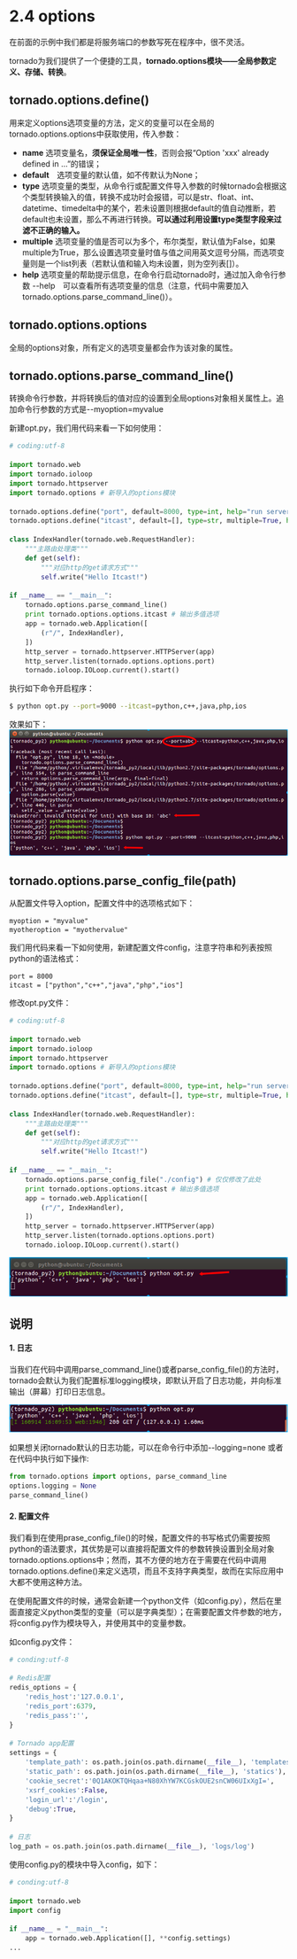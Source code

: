 # 2.4 options

在前面的示例中我们都是将服务端口的参数写死在程序中，很不灵活。

tornado为我们提供了一个便捷的工具，**tornado.options模块——全局参数定义、存储、转换**。

## tornado.options.define()

用来定义options选项变量的方法，定义的变量可以在全局的tornado.options.options中获取使用，传入参数：
+ **name** 选项变量名，**须保证全局唯一性**，否则会报“Option 'xxx' already defined in ...”的错误；
+ **default**　选项变量的默认值，如不传默认为None；
+ **type** 选项变量的类型，从命令行或配置文件导入参数的时候tornado会根据这个类型转换输入的值，转换不成功时会报错，可以是str、float、int、datetime、timedelta中的某个，若未设置则根据default的值自动推断，若default也未设置，那么不再进行转换。**可以通过利用设置type类型字段来过滤不正确的输入。**
+ **multiple** 选项变量的值是否可以为多个，布尔类型，默认值为False，如果multiple为True，那么设置选项变量时值与值之间用英文逗号分隔，而选项变量则是一个list列表（若默认值和输入均未设置，则为空列表[]）。
+ **help** 选项变量的帮助提示信息，在命令行启动tornado时，通过加入命令行参数 --help　可以查看所有选项变量的信息（注意，代码中需要加入tornado.options.parse\_command\_line()）。

## tornado.options.options

全局的options对象，所有定义的选项变量都会作为该对象的属性。


## tornado.options.parse\_command\_line()

转换命令行参数，并将转换后的值对应的设置到全局options对象相关属性上。追加命令行参数的方式是--myoption=myvalue

新建opt.py，我们用代码来看一下如何使用：

```python
# coding:utf-8

import tornado.web
import tornado.ioloop
import tornado.httpserver
import tornado.options # 新导入的options模块

tornado.options.define("port", default=8000, type=int, help="run server on the given port.") # 定义服务器监听端口选项
tornado.options.define("itcast", default=[], type=str, multiple=True, help="itcast subjects.") # 无意义，演示多值情况

class IndexHandler(tornado.web.RequestHandler):
    """主路由处理类"""
    def get(self):
        """对应http的get请求方式"""
        self.write("Hello Itcast!")

if __name__ == "__main__":
    tornado.options.parse_command_line()
    print tornado.options.options.itcast # 输出多值选项
    app = tornado.web.Application([
        (r"/", IndexHandler),
    ])
    http_server = tornado.httpserver.HTTPServer(app)
    http_server.listen(tornado.options.options.port)
    tornado.ioloop.IOLoop.current().start()
```
执行如下命令开启程序：
```bash
$ python opt.py --port=9000 --itcast=python,c++,java,php,ios
```
效果如下：
![选项演示](/images/options_demo.png)

## tornado.options.parse\_config\_file(path)

从配置文件导入option，配置文件中的选项格式如下：
```
myoption = "myvalue"
myotheroption = "myothervalue"
```
我们用代码来看一下如何使用，新建配置文件config，注意字符串和列表按照python的语法格式：
```
port = 8000
itcast = ["python","c++","java","php","ios"]
```
修改opt.py文件：
```python
# coding:utf-8

import tornado.web
import tornado.ioloop
import tornado.httpserver
import tornado.options # 新导入的options模块

tornado.options.define("port", default=8000, type=int, help="run server on the given port.") # 定义服务器监听端口选项
tornado.options.define("itcast", default=[], type=str, multiple=True, help="itcast subjects.") # 无意义，演示多值情况

class IndexHandler(tornado.web.RequestHandler):
    """主路由处理类"""
    def get(self):
        """对应http的get请求方式"""
        self.write("Hello Itcast!")

if __name__ == "__main__":
    tornado.options.parse_config_file("./config") # 仅仅修改了此处
    print tornado.options.options.itcast # 输出多值选项
    app = tornado.web.Application([
        (r"/", IndexHandler),
    ])
    http_server = tornado.httpserver.HTTPServer(app)
    http_server.listen(tornado.options.options.port)
    tornado.ioloop.IOLoop.current().start()
```
![配置文件演示](/images/options_config_file_demo.png)

## 说明

#### 1. 日志

当我们在代码中调用parse\_command\_line()或者parse\_config\_file()的方法时，tornado会默认为我们配置标准logging模块，即默认开启了日志功能，并向标准输出（屏幕）打印日志信息。

![日志信息](/images/log_info.png)

如果想关闭tornado默认的日志功能，可以在命令行中添加--logging=none 或者在代码中执行如下操作:
```python
from tornado.options import options, parse_command_line
options.logging = None
parse_command_line()
```

#### 2. 配置文件

我们看到在使用prase\_config\_file()的时候，配置文件的书写格式仍需要按照python的语法要求，其优势是可以直接将配置文件的参数转换设置到全局对象tornado.options.options中；然而，其不方便的地方在于需要在代码中调用tornado.options.define()来定义选项，而且不支持字典类型，故而在实际应用中大都不使用这种方法。

在使用配置文件的时候，通常会新建一个python文件（如config.py），然后在里面直接定义python类型的变量（可以是字典类型）；在需要配置文件参数的地方，将config.py作为模块导入，并使用其中的变量参数。

如config.py文件：
```python
# conding:utf-8

# Redis配置
redis_options = {
    'redis_host':'127.0.0.1',
    'redis_port':6379,
    'redis_pass':'',
}

# Tornado app配置
settings = {
    'template_path': os.path.join(os.path.dirname(__file__), 'templates'),
    'static_path': os.path.join(os.path.dirname(__file__), 'statics'),
    'cookie_secret':'0Q1AKOKTQHqaa+N80XhYW7KCGskOUE2snCW06UIxXgI=',
    'xsrf_cookies':False,
    'login_url':'/login',
    'debug':True,
}

# 日志
log_path = os.path.join(os.path.dirname(__file__), 'logs/log')
```
使用config.py的模块中导入config，如下：
```python
# conding:utf-8

import tornado.web
import config

if __name__ = "__main__":
    app = tornado.web.Application([], **config.settings)
...
```




